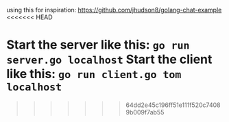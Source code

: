 using this for inspiration: https://github.com/jhudson8/golang-chat-example
<<<<<<< HEAD

Start the server like this: `go run server.go localhost`
Start the client like this: `go run client.go tom localhost`
=======
>>>>>>> 64dd2e45c196ff51e111f520c74089b009f7ab55
